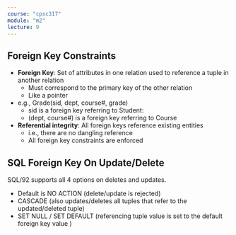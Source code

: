 ```yaml
---
course: "cpsc317"
module: "m2"
lecture: 9
---
```


## Foreign Key Constraints
- **Foreign Key**: Set of attributes in one relation used to reference a tuple in another relation
    - Must correspond to the primary key of the other relation
    - Like a pointer
- e.g., Grade(sid, dept, course#, grade)
    - sid is a foreign key referring to Student:
    - (dept, course#) is a foreign key referring to Course
- **Referential integrity**: All foreign keys reference existing entities
    - i.e., there are no dangling reference
    - All foreign key constraints are enforced


## SQL Foreign Key On Update/Delete
SQL/92 supports all 4 options on deletes and updates.
- Default is NO ACTION (delete/update is rejected)
- CASCADE (also updates/deletes all tuples that refer to the updated/deleted tuple)
- SET NULL / SET DEFAULT (referencing tuple value is set to the default foreign key value )